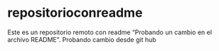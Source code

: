 # repositorioconreadme
Este es un repositorio remoto con readme
“Probando un cambio en el archivo README”.
Probando cambio desde git hub
